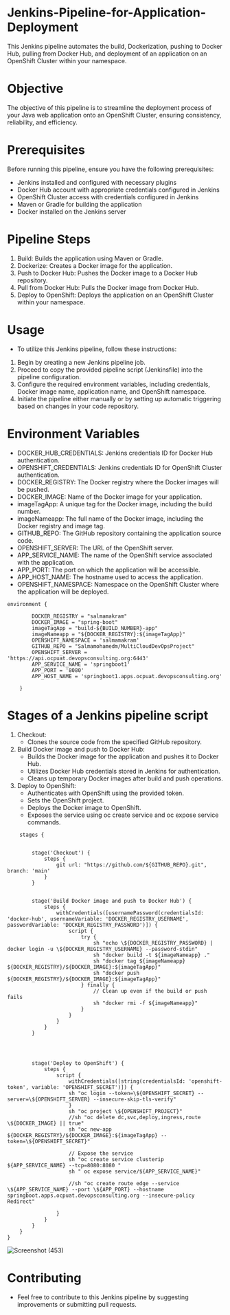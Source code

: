 # Jenkins-Pipeline-for-Application-Deployment
This Jenkins pipeline automates the build, Dockerization, pushing to Docker Hub, pulling from Docker Hub, and deployment of an application on an OpenShift Cluster within your namespace.
# Objective
The objective of this pipeline is to streamline the deployment process of your Java web application onto an OpenShift Cluster, ensuring consistency, reliability, and efficiency.
# Prerequisites
Before running this pipeline, ensure you have the following prerequisites:
- Jenkins installed and configured with necessary plugins
- Docker Hub account with appropriate credentials configured in Jenkins
- OpenShift Cluster access with credentials configured in Jenkins
- Maven or Gradle for building the application
- Docker installed on the Jenkins server
# Pipeline Steps
1. Build: Builds the application using Maven or Gradle.
2. Dockerize: Creates a Docker image for the application.
3. Push to Docker Hub: Pushes the Docker image to a Docker Hub repository.
4. Pull from Docker Hub: Pulls the Docker image from Docker Hub.
5. Deploy to OpenShift: Deploys the application on an OpenShift Cluster within your namespace.
      
# Usage
- To utilize this Jenkins pipeline, follow these instructions:
1. Begin by creating a new Jenkins pipeline job.
2. Proceed to copy the provided pipeline script (Jenkinsfile) into the pipeline configuration.
3. Configure the required environment variables, including credentials, Docker image name, application name, and OpenShift namespace.
4. Initiate the pipeline either manually or by setting up automatic triggering based on changes in your code repository.

# Environment Variables
- DOCKER_HUB_CREDENTIALS: Jenkins credentials ID for Docker Hub authentication.
- OPENSHIFT_CREDENTIALS: Jenkins credentials ID for OpenShift Cluster authentication.
- DOCKER_REGISTRY: The Docker registry where the Docker images will be pushed.
- DOCKER_IMAGE: Name of the Docker image for your application.
- imageTagApp: A unique tag for the Docker image, including the build number.
- imageNameapp: The full name of the Docker image, including the Docker registry and image tag.
- GITHUB_REPO: The GitHub repository containing the application source code.
- OPENSHIFT_SERVER: The URL of the OpenShift server.
- APP_SERVICE_NAME: The name of the OpenShift service associated with the application.
- APP_PORT: The port on which the application will be accessible.
- APP_HOST_NAME: The hostname used to access the application.
- OPENSHIFT_NAMESPACE: Namespace on the OpenShift Cluster where the application will be deployed.

```
environment {
        
        DOCKER_REGISTRY = "salmamakram"
        DOCKER_IMAGE = "spring-boot"
        imageTagApp = "build-${BUILD_NUMBER}-app"
        imageNameapp = "${DOCKER_REGISTRY}:${imageTagApp}"
        OPENSHIFT_NAMESPACE = 'salmamakram'
        GITHUB_REPO = "Salmamohamedm/MultiCloudDevOpsProject"
        OPENSHIFT_SERVER = 'https://api.ocpuat.devopsconsulting.org:6443'
        APP_SERVICE_NAME = 'springboot1'
        APP_PORT = '8080'
        APP_HOST_NAME = 'springboot1.apps.ocpuat.devopsconsulting.org'
        
    }
```
  
# Stages of a Jenkins pipeline script
1. Checkout:
     - Clones the source code from the specified GitHub repository.
2. Build Docker image and push to Docker Hub:
      - Builds the Docker image for the application and pushes it to Docker Hub.
      - Utilizes Docker Hub credentials stored in Jenkins for authentication.
      - Cleans up temporary Docker images after build and push operations.
3. Deploy to OpenShift:
      - Authenticates with OpenShift using the provided token.
      - Sets the OpenShift project.
      - Deploys the Docker image to OpenShift.
      - Exposes the service using oc create service and oc expose service commands.
```
    stages {
        
        
        stage('Checkout') {
            steps {
                git url: "https://github.com/${GITHUB_REPO}.git", branch: 'main'
            }
        }
        
        
        stage('Build Docker image and push to Docker Hub') {
            steps {
                withCredentials([usernamePassword(credentialsId: 'docker-hub', usernameVariable: 'DOCKER_REGISTRY_USERNAME', passwordVariable: 'DOCKER_REGISTRY_PASSWORD')]) {
                    script {
                        try {
                            sh "echo \${DOCKER_REGISTRY_PASSWORD} | docker login -u \${DOCKER_REGISTRY_USERNAME} --password-stdin"
                            sh "docker build -t ${imageNameapp} ."
                            sh "docker tag ${imageNameapp} ${DOCKER_REGISTRY}/${DOCKER_IMAGE}:${imageTagApp}"
                            sh "docker push ${DOCKER_REGISTRY}/${DOCKER_IMAGE}:${imageTagApp}"
                        } finally {
                            // Clean up even if the build or push fails
                            sh "docker rmi -f ${imageNameapp}"
                        }
                    }
                }
            }
        }


        

        stage('Deploy to OpenShift') {
            steps {
                script {
                    withCredentials([string(credentialsId: 'openshift-token', variable: 'OPENSHIFT_SECRET')]) {
                    sh "oc login --token=\${OPENSHIFT_SECRET} --server=\${OPENSHIFT_SERVER} --insecure-skip-tls-verify"
                    }
                    sh "oc project \${OPENSHIFT_PROJECT}"
                    //sh "oc delete dc,svc,deploy,ingress,route \${DOCKER_IMAGE} || true"
                    sh "oc new-app ${DOCKER_REGISTRY}/${DOCKER_IMAGE}:${imageTagApp} --token=\${OPENSHIFT_SECRET}"
                    
                    // Expose the service 
                    sh "oc create service clusterip ${APP_SERVICE_NAME} --tcp=8080:8080 "
                    sh " oc expose service/${APP_SERVICE_NAME}"
                    
                    //sh "oc create route edge --service \${APP_SERVICE_NAME} --port \${APP_PORT} --hostname springboot.apps.ocpuat.devopsconsulting.org --insecure-policy Redirect"

                }
            }
        }
    }
}

```
![Screenshot (453)](https://github.com/Salmamohamedm/Jenkins-Pipeline-for-Application-Deployment/assets/109488469/eedcbbc5-7570-4eb5-b56a-df8b4b5ce1b9)


# Contributing
- Feel free to contribute to this Jenkins pipeline by suggesting improvements or submitting pull requests.
